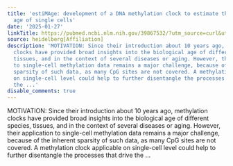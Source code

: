 ```yaml
---
title: 'estiMAge: development of a DNA methylation clock to estimate the methylation
  age of single cells'
date: '2025-01-27'
linkTitle: https://pubmed.ncbi.nlm.nih.gov/39867532/?utm_source=curl&utm_medium=rss&utm_campaign=pubmed-2&utm_content=1FakS-2QOkCT8HsMOQP1bCRQ4YzyumYOmxmF0moLsQ3dFB1E9V&fc=20220326224207&ff=20250127170523&v=2.18.0.post9+e462414
source: heidelberg[Affiliation]
description: 'MOTIVATION: Since their introduction about 10 years ago, methylation
  clocks have provided broad insights into the biological age of different species,
  tissues, and in the context of several diseases or aging. However, their application
  to single-cell methylation data remains a major challenge, because of the inherent
  sparsity of such data, as many CpG sites are not covered. A methylation clock applicable
  on single-cell level could help to further disentangle the processes that drive
  the ...'
disable_comments: true
---
```

MOTIVATION: Since their introduction about 10 years ago, methylation clocks have provided broad insights into the biological age of different species, tissues, and in the context of several diseases or aging. However, their application to single-cell methylation data remains a major challenge, because of the inherent sparsity of such data, as many CpG sites are not covered. A methylation clock applicable on single-cell level could help to further disentangle the processes that drive the ...